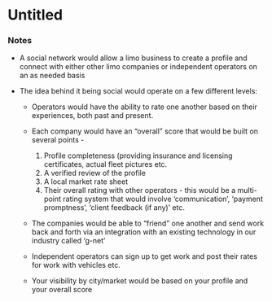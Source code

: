 # Untitled

### Notes
- A social network would allow a limo business to create a profile and connect with either other limo companies or independent operators on   an as needed basis

- The idea behind it being social would operate on a few different levels:

    - Operators would have the ability to rate one another based on their experiences, both past and present.
    
     - Each company would have an “overall” score that would be built on several points -
        1. Profile completeness (providing insurance and        licensing certificates, actual fleet pictures etc. 
        2. A verified review of the profile 
        3. A local market rate sheet 
        4. Their overall rating with other operators - this would be a multi-point rating system that would involve ‘communication’,                  ‘payment promptness’, ‘client feedback (if any)’ etc.
        
     - The companies would be able to “friend” one another and send work back and forth via an integration with an existing technology in          our industry called ‘g-net’
     
     - Independent operators can sign up to get work and post their rates for work with vehicles etc.
     
     - Your visibility by city/market would be based on your profile and your overall score
